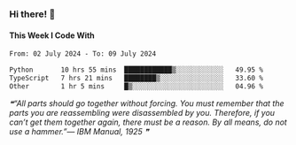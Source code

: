 ### Hi there! 👋

#### This Week I Code With
<!--START_SECTION:waka-->

```txt
From: 02 July 2024 - To: 09 July 2024

Python       10 hrs 55 mins  ████████████▒░░░░░░░░░░░░   49.95 %
TypeScript   7 hrs 21 mins   ████████▒░░░░░░░░░░░░░░░░   33.60 %
Other        1 hr 5 mins     █▒░░░░░░░░░░░░░░░░░░░░░░░   04.96 %
```

<!--END_SECTION:waka-->

<!--STARTS_HERE_QUOTE_README-->
<i>❝“All parts should go together without forcing.  You must remember that the parts you are reassembling were disassembled by you.  Therefore, if you can’t get them together again, there must be a reason.  By all means, do not use a hammer.”— IBM Manual, 1925  ❞</i>
<!--ENDS_HERE_QUOTE_README-->
